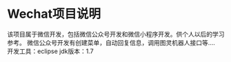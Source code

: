 # Wechat项目说明
该项目属于微信开发，包括微信公众号开发和微信小程序开发。供个人以后的学习参考。
微信公众号开发有创建菜单，自动回复信息，调用图灵机器人接口等....</br>
开发工具：eclipse
jdk版本：1.7
